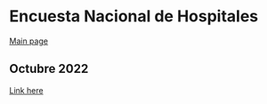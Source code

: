 # Encuesta Nacional de Hospitales

<a href="https://ibonnet.github.io/venezuela/Encuesta%20Nacional%20de%20Hospitales/2022/">Main page</a>

## Octubre 2022

<a href="https://www.encuestanacionaldehospitales.com/copia-de-otras-encuestas">Link here</a>
